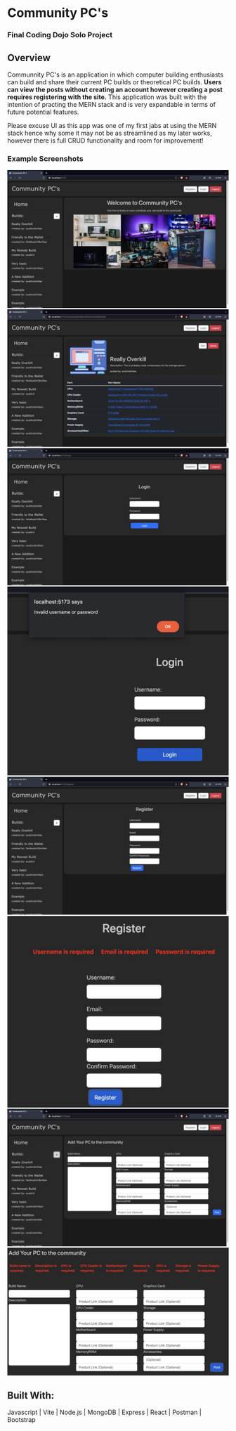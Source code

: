 # Community PC's   
### Final Coding Dojo Solo Project     

## Overview   
Communnity PC's is an application in which computer building enthusiasts can build and share their current PC builds or theoretical PC builds. **Users can view the posts without creating an account however creating a post requires registering with the site.** This application was built with the intention of practing the MERN stack and is very expandable in terms of future potential features. 

Please excuse UI as this app was one of my first jabs at using the MERN stack hence why some it may not be as streamlined as my later works, however there is full CRUD functionality and room for improvement! 

### Example Screenshots 
![Example UI](/client//src/assets/homepageScreenshot.jpeg)
![Example UI](/client//src/assets/showPCScreenshot.jpeg)
![Example UI](/client//src/assets/loginScreenshot.jpeg)
![Example UI](/client//src/assets/loginValidations.jpeg)
![Example UI](/client//src/assets/registerScreenshot.jpeg)
![Example UI](/client//src/assets/registerValidations.jpeg)
![Example UI](/client//src/assets/AddingPCForm.jpeg)
![Example UI](/client//src/assets/addPCValidations.jpeg)

## Built With:     
Javascript | Vite | Node.js | MongoDB | Express | React | Postman | Bootstrap 
